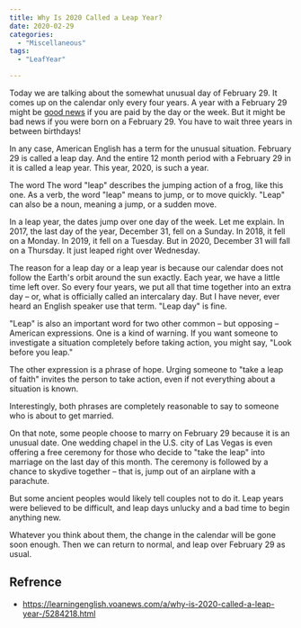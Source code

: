 ```yaml
---
title: Why Is 2020 Called a Leap Year?
date: 2020-02-29
categories:
  - "Miscellaneous"
tags:
  - "LeafYear"

---
```


Today we are talking about the somewhat unusual day of February 29. It comes up on the calendar only every four years. A year with a February 29 might be [good news](https://www.paleyrothman.com/print/legal-blog/the-payroll-leap-year-what-it-is-and-what-to-do-about-it) if you are paid by the day or the week. But it might be bad news if you were born on a February 29. You have to wait three years in between birthdays!

In any case, American English has a term for the unusual situation. February 29 is called a leap day. And the entire 12 month period with a February 29 in it is called a leap year. This year, 2020, is such a year.

The word 
The word "leap" describes the jumping action of a frog, like this one.
As a verb, the word "leap" means to jump, or to move quickly. "Leap" can also be a noun, meaning a jump, or a sudden move.

In a leap year, the dates jump over one day of the week. Let me explain. In 2017, the last day of the year, December 31, fell on a Sunday. In 2018, it fell on a Monday. In 2019, it fell on a Tuesday. But in 2020, December 31 will fall on a Thursday. It just leaped right over Wednesday.

The reason for a leap day or a leap year is because our calendar does not follow the Earth's orbit around the sun exactly. Each year, we have a little time left over. So every four years, we put all that time together into an extra day – or, what is officially called an intercalary day. But I have never, ever heard an English speaker use that term. "Leap day" is fine.

"Leap" is also an important word for two other common – but opposing – American expressions. One is a kind of warning. If you want someone to investigate a situation completely before taking action, you might say, "Look before you leap."

The other expression is a phrase of hope. Urging someone to "take a leap of faith" invites the person to take action, even if not everything about a situation is known.

Interestingly, both phrases are completely reasonable to say to someone who is about to get married.

On that note, some people choose to marry on February 29 because it is an unusual date. One wedding chapel in the U.S. city of Las Vegas is even offering a free ceremony for those who decide to "take the leap" into marriage on the last day of this month. The ceremony is followed by a chance to skydive together – that is, jump out of an airplane with a parachute.

But some ancient peoples would likely tell couples not to do it. Leap years were believed to be difficult, and leap days unlucky and a bad time to begin anything new.

Whatever you think about them, the change in the calendar will be gone soon enough. Then we can return to normal, and leap over February 29 as usual.

## Refrence
- https://learningenglish.voanews.com/a/why-is-2020-called-a-leap-year-/5284218.html
